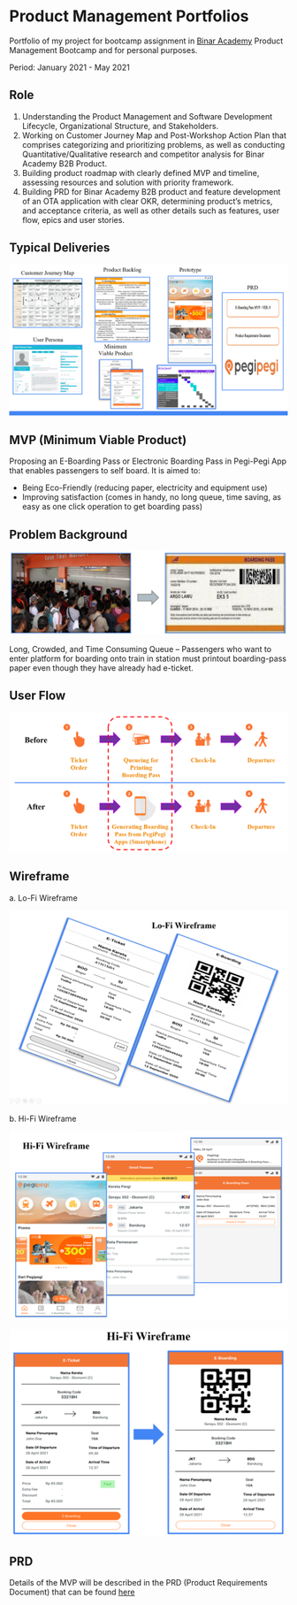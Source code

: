 # Product Management Portfolios

Portfolio of my project for bootcamp assignment in [Binar Academy](https://www.binaracademy.com) Product Management Bootcamp and for personal purposes.

Period: January 2021 - May 2021

## Role

1. Understanding the Product Management and Software Development Lifecycle, Organizational Structure, and Stakeholders.
2. Working on Customer Journey Map and Post-Workshop Action Plan that comprises categorizing and prioritizing problems, as well as conducting Quantitative/Qualitative research and competitor analysis for Binar Academy B2B Product.
3. Building product roadmap with clearly defined MVP and timeline, assessing resources and solution with priority framework.
4. Building PRD for Binar Academy B2B product and feature development of an OTA application with clear OKR, determining product’s metrics, and acceptance criteria, as well as other details such as features, user flow, epics and user stories.

## Typical Deliveries

![](TypicalDeliveries.png)

## MVP (Minimum Viable Product)

Proposing an E-Boarding Pass or Electronic Boarding Pass in Pegi-Pegi App that enables passengers to self board. It is aimed to:
- Being Eco-Friendly (reducing paper, electricity and equipment use)
- Improving satisfaction (comes in handy, no long queue, time saving, as easy as one click operation to get boarding pass)

## Problem Background

![](Problem.png)

Long, Crowded, and Time Consuming Queue – Passengers who want to enter platform for boarding onto train in station must printout boarding-pass paper even though they have already had e-ticket.

## User Flow

![](UserFlow.png)

## Wireframe

a. Lo-Fi Wireframe

![](LoFi.png)

b. Hi-Fi Wireframe

![](HiFi01.png)

![](HiFi02.png)


## PRD

Details of the MVP will be described in the PRD (Product Requirements Document) that can be found [here](https://drive.google.com/file/d/1m92zTdzL3Lhq7XzivPpCTWyb3BhDOwOZ/view?usp=sharing)
